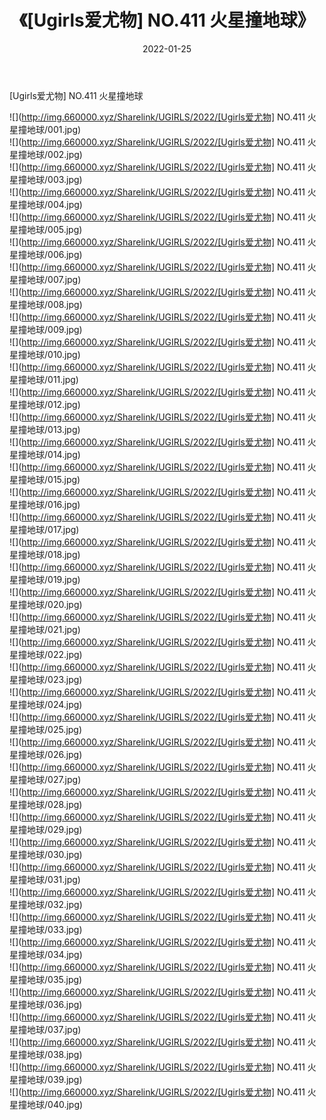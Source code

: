 ﻿---
layout: post
title:  《[Ugirls爱尤物] NO.411 火星撞地球》
date:   2022-01-25
img: http://img.660000.xyz/Sharelink/UGIRLS/2022/[Ugirls爱尤物] NO.411 火星撞地球/000.jpg
categories: [美女, 清纯, 唯美]
---

[Ugirls爱尤物] NO.411 火星撞地球

 ![](http://img.660000.xyz/Sharelink/UGIRLS/2022/[Ugirls爱尤物] NO.411 火星撞地球/001.jpg) <br>![](http://img.660000.xyz/Sharelink/UGIRLS/2022/[Ugirls爱尤物] NO.411 火星撞地球/002.jpg) <br>![](http://img.660000.xyz/Sharelink/UGIRLS/2022/[Ugirls爱尤物] NO.411 火星撞地球/003.jpg) <br>![](http://img.660000.xyz/Sharelink/UGIRLS/2022/[Ugirls爱尤物] NO.411 火星撞地球/004.jpg) <br>![](http://img.660000.xyz/Sharelink/UGIRLS/2022/[Ugirls爱尤物] NO.411 火星撞地球/005.jpg) <br>![](http://img.660000.xyz/Sharelink/UGIRLS/2022/[Ugirls爱尤物] NO.411 火星撞地球/006.jpg) <br>![](http://img.660000.xyz/Sharelink/UGIRLS/2022/[Ugirls爱尤物] NO.411 火星撞地球/007.jpg) <br>![](http://img.660000.xyz/Sharelink/UGIRLS/2022/[Ugirls爱尤物] NO.411 火星撞地球/008.jpg) <br>![](http://img.660000.xyz/Sharelink/UGIRLS/2022/[Ugirls爱尤物] NO.411 火星撞地球/009.jpg) <br>![](http://img.660000.xyz/Sharelink/UGIRLS/2022/[Ugirls爱尤物] NO.411 火星撞地球/010.jpg) <br>![](http://img.660000.xyz/Sharelink/UGIRLS/2022/[Ugirls爱尤物] NO.411 火星撞地球/011.jpg) <br>![](http://img.660000.xyz/Sharelink/UGIRLS/2022/[Ugirls爱尤物] NO.411 火星撞地球/012.jpg) <br>![](http://img.660000.xyz/Sharelink/UGIRLS/2022/[Ugirls爱尤物] NO.411 火星撞地球/013.jpg) <br>![](http://img.660000.xyz/Sharelink/UGIRLS/2022/[Ugirls爱尤物] NO.411 火星撞地球/014.jpg) <br>![](http://img.660000.xyz/Sharelink/UGIRLS/2022/[Ugirls爱尤物] NO.411 火星撞地球/015.jpg) <br>![](http://img.660000.xyz/Sharelink/UGIRLS/2022/[Ugirls爱尤物] NO.411 火星撞地球/016.jpg) <br>![](http://img.660000.xyz/Sharelink/UGIRLS/2022/[Ugirls爱尤物] NO.411 火星撞地球/017.jpg) <br>![](http://img.660000.xyz/Sharelink/UGIRLS/2022/[Ugirls爱尤物] NO.411 火星撞地球/018.jpg) <br>![](http://img.660000.xyz/Sharelink/UGIRLS/2022/[Ugirls爱尤物] NO.411 火星撞地球/019.jpg) <br>![](http://img.660000.xyz/Sharelink/UGIRLS/2022/[Ugirls爱尤物] NO.411 火星撞地球/020.jpg) <br>![](http://img.660000.xyz/Sharelink/UGIRLS/2022/[Ugirls爱尤物] NO.411 火星撞地球/021.jpg) <br>![](http://img.660000.xyz/Sharelink/UGIRLS/2022/[Ugirls爱尤物] NO.411 火星撞地球/022.jpg) <br>![](http://img.660000.xyz/Sharelink/UGIRLS/2022/[Ugirls爱尤物] NO.411 火星撞地球/023.jpg) <br>![](http://img.660000.xyz/Sharelink/UGIRLS/2022/[Ugirls爱尤物] NO.411 火星撞地球/024.jpg) <br>![](http://img.660000.xyz/Sharelink/UGIRLS/2022/[Ugirls爱尤物] NO.411 火星撞地球/025.jpg) <br>![](http://img.660000.xyz/Sharelink/UGIRLS/2022/[Ugirls爱尤物] NO.411 火星撞地球/026.jpg) <br>![](http://img.660000.xyz/Sharelink/UGIRLS/2022/[Ugirls爱尤物] NO.411 火星撞地球/027.jpg) <br>![](http://img.660000.xyz/Sharelink/UGIRLS/2022/[Ugirls爱尤物] NO.411 火星撞地球/028.jpg) <br>![](http://img.660000.xyz/Sharelink/UGIRLS/2022/[Ugirls爱尤物] NO.411 火星撞地球/029.jpg) <br>![](http://img.660000.xyz/Sharelink/UGIRLS/2022/[Ugirls爱尤物] NO.411 火星撞地球/030.jpg) <br>![](http://img.660000.xyz/Sharelink/UGIRLS/2022/[Ugirls爱尤物] NO.411 火星撞地球/031.jpg) <br>![](http://img.660000.xyz/Sharelink/UGIRLS/2022/[Ugirls爱尤物] NO.411 火星撞地球/032.jpg) <br>![](http://img.660000.xyz/Sharelink/UGIRLS/2022/[Ugirls爱尤物] NO.411 火星撞地球/033.jpg) <br>![](http://img.660000.xyz/Sharelink/UGIRLS/2022/[Ugirls爱尤物] NO.411 火星撞地球/034.jpg) <br>![](http://img.660000.xyz/Sharelink/UGIRLS/2022/[Ugirls爱尤物] NO.411 火星撞地球/035.jpg) <br>![](http://img.660000.xyz/Sharelink/UGIRLS/2022/[Ugirls爱尤物] NO.411 火星撞地球/036.jpg) <br>![](http://img.660000.xyz/Sharelink/UGIRLS/2022/[Ugirls爱尤物] NO.411 火星撞地球/037.jpg) <br>![](http://img.660000.xyz/Sharelink/UGIRLS/2022/[Ugirls爱尤物] NO.411 火星撞地球/038.jpg) <br>![](http://img.660000.xyz/Sharelink/UGIRLS/2022/[Ugirls爱尤物] NO.411 火星撞地球/039.jpg) <br>![](http://img.660000.xyz/Sharelink/UGIRLS/2022/[Ugirls爱尤物] NO.411 火星撞地球/040.jpg) <br>